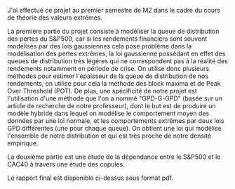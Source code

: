J'ai effectué ce projet au premier semestre de M2 dans le cadre du cours de théorie des valeurs extrêmes. 

La première partie du projet consiste à modéliser la queue de distribution des pertes du S&P500, car si les rendements financiers sont souvent modélisés par des lois gaussiennes cela pose problème dans la modélisation des pertes extrêmes, la loi gaussienne possèdant en effet des queues de distribution très légères qui ne correspondent pas à la réalité des rendements notamment en période de crise. On utilise donc plusieurs méthodes pour estimer l'épaisseur de la queue de distribution de nos rendements, on utilise pour cela la méthode des block maxima et de Peak Over Threshold (POT). De plus, une spécificité de notre projet est l'utilisation d'une méthode que l'on a nommé "GPD-G-GPD" (basée sur un article de recherche de notre professeur), dont le but est de produire un modèle hybride dans lequel on modélise le comportement moyen des données par une loi normale, et les comportements extrêmes par deux lois GPD différentes (une pour chaque queue). On obtient une loi qui modélise l'ensemble de notre distribution et qui est très proche de notre densité empirique.

La deuxième partie est une étude de la dépendance entre le S&P500 et le CAC40 à travers une étude des copules.

Le rapport final est disponible ci-dessus sous format pdf.
